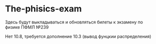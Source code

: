 ﻿# The-phisics-exam
Здесь будут выкладываться и обновляться билеты к экзамену по физике ПФМЛ №239

Нет 10.8, требуется дополнение 10.3 (вывод фунцкии распределения) 
